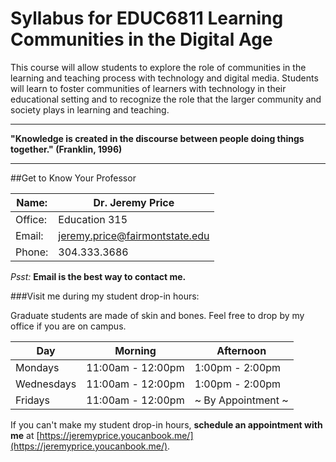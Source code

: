 # Syllabus for EDUC6811 Learning Communities in the Digital Age

This course will allow students to explore the role of communities in the learning and teaching process with technology and digital media. Students will learn to foster communities of learners with technology in their educational setting and to recognize the role that the larger community
and society plays in learning and teaching.

----

**"Knowledge is created in the discourse between people doing things together." (Franklin, 1996)**

----

##Get to Know Your Professor

| Name: | **Dr. Jeremy Price** |
|---|---|
| Office: | Education 315 |
| Email: | [jeremy.price@fairmontstate.edu](mailto:jeremy.price@fairmontstate.edu) |
| Phone: | 304.333.3686 |

*Psst:* **Email is the best way to contact me.**

###Visit me during my student drop-in hours:

Graduate students are made of skin and bones. Feel free to drop by my office if you are on campus.

| Day | Morning | Afternoon |
|---|---|---|
| Mondays | 11:00am - 12:00pm | 1:00pm - 2:00pm |
| Wednesdays | 11:00am - 12:00pm | 1:00pm - 2:00pm |
| Fridays | 11:00am - 12:00pm | ~ By Appointment ~ |

If you can't make my student drop-in hours, **schedule an appointment with me** at [https://jeremyprice.youcanbook.me/](https://jeremyprice.youcanbook.me/).
